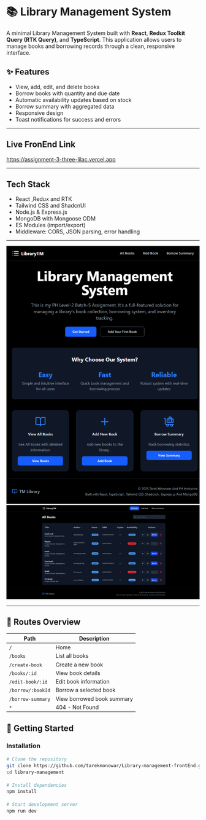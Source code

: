 # 📚 Library Management System

A minimal Library Management System built with **React**, **Redux Toolkit Query
(RTK Query)**, and **TypeScript**. This application allows users to manage books
and borrowing records through a clean, responsive interface.

## ✨ Features

- View, add, edit, and delete books
- Borrow books with quantity and due date
- Automatic availability updates based on stock
- Borrow summary with aggregated data
- Responsive design
- Toast notifications for success and errors

---

## Live FronEnd Link

https://assignment-3-three-lilac.vercel.app

---

## Tech Stack

- React ,Redux and RTK
- Tailwind CSS and ShadcnUI
- Node.js & Express.js
- MongoDB with Mongoose ODM
- ES Modules (import/export)
- Middleware: CORS, JSON parsing, error handling

---

![Home Page](./public/screnshoot1.png) ![Book List](./public/screnshot2.png)

---

## 🧭 Routes Overview

| Path              | Description                |
| ----------------- | -------------------------- |
| `/`               | Home                       |
| `/books`          | List all books             |
| `/create-book`    | Create a new book          |
| `/books/:id`      | View book details          |
| `/edit-book/:id`  | Edit book information      |
| `/borrow/:bookId` | Borrow a selected book     |
| `/borrow-summary` | View borrowed book summary |
| `*`               | 404 - Not Found            |

## 🚀 Getting Started

### Installation

```bash
# Clone the repository
git clone https://github.com/tarekmonowar/Library-management-frontEnd.git
cd library-management

# Install dependencies
npm install

# Start development server
npm run dev


```

